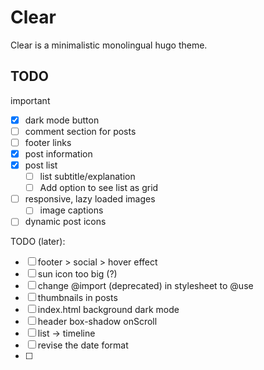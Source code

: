 # Clear
Clear is a minimalistic monolingual hugo theme.

## TODO
important
- [x] dark mode button
- [ ] comment section for posts
- [ ] footer links
- [x] post information
- [x] post list
    - [ ] list subtitle/explanation
    - [ ] Add option to see list as grid
- [ ] responsive, lazy loaded images
    - [ ] image captions
- [ ] dynamic post icons

TODO (later): 
- [ ] footer > social > hover effect
- [ ] sun icon too big (?)
- [ ] change @import (deprecated) in stylesheet to @use
- [ ] thumbnails in posts
- [ ] index.html background dark mode
- [ ] header box-shadow onScroll
- [ ] list -> timeline
- [ ] revise the date format
- [ ] 